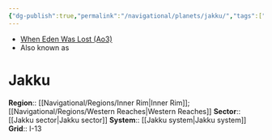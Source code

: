 ```yaml
---
{"dg-publish":true,"permalink":"/navigational/planets/jakku/","tags":["map","innerrim","western","unfinished","planet"],"noteIcon":"saber1"}
---
```


- [When Eden Was Lost (Ao3)](https://archiveofourown.org/works/19334440)
- Also known as
# Jakku

**Region**::  [[Navigational/Regions/Inner Rim\|Inner Rim]]; [[Navigational/Regions/Western Reaches\|Western Reaches]]
**Sector**::  [[Jakku sector\|Jakku sector]]
**System**::  [[Jakku system\|Jakku system]]
**Grid**::  I-13
